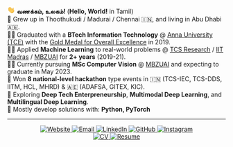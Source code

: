 <img src="https://raw.githubusercontent.com/ABSphreak/ABSphreak/master/gifs/Hi.gif" width="18px"> **வணக்கம்,  உலகம்!** (**Hello, World!** in Tamil)   
📍 Grew up in Thoothukudi / Madurai / Chennai 🇮🇳, and living in Abu Dhabi 🇦🇪.  
👨‍🎓 Graduated with a **BTech Information Technology** @ [Anna University (TCE)](https://www.tce.edu) with the [Gold Medal for Overall Excellence](https://www.tce.edu/sites/default/files/BOS-Awardees-2019.pdf) in 2019.   
👨‍💻 Applied **Machine Learning** to real-world problems @ [TCS Research](https://www.tcs.com/making-big-data-work-for-you) / [IIT Madras](https://ai4bharat.org/) / [MBZUAI](https://www.sprintai.org/) for **2+ years** (2019-21).  
👨‍🎓 Currently pursuing **MSc Computer Vision** @ [MBZUAI](https://mbzuai.ac.ae/study/academic-programs/msc/computer-vision) and expecting to graduate in May 2023.  
🥇 Won **8 national-level hackathon** type events in 🇮🇳 (TCS-IEC, TCS-DDS, IITM, HCL, MHRD) & 🇦🇪 (ADAFSA, GITEX, KIC).  
🌱 Exploring **Deep Tech Enterpreneurship**, **Multimodal Deep Learning**, and **Multilingual Deep Learning**.  
🤖 Mostly develop solutions with: **Python, PyTorch**

<!-- <img alt="Python" src="https://img.shields.io/badge/Python-3670A0?style=flat-square&logo=Python&logoColor=ffdd54">
<img alt="PyTorch" src="https://img.shields.io/badge/PyTorch-%23EE4C2C.svg?style=flat-square&logo=PyTorch&logoColor=white"> -->
<!-- 
---

🔡 Languages: Tamil (🇮🇳 📖 ✍️ 🗣️👂), English (📖 ✍️ 🗣️👂), Malayalam (👂), Telugu (👂)   
💬 Interests: Artificial Intelligence, Entrepreneurship, Education, Indian Politics, News, Food, Fitness, Movies  
😄 People call me as: Gokul, Aswin, Karthik, Goks, GK     
⚡ Fun fact: Coursera is my another Netflix    
 -->
---

<p align='center'>
<a href="https://www.gokulkarthik.com/">
  <img alt="Website" src="https://img.shields.io/badge/Website-D14836?style=for-the-badge&logoColor=white">
</a>
<a href="mailto:mail@gokulkarthik.com">
  <img alt="Email" src="https://img.shields.io/badge/Email-D14836?style=for-the-badge&logoColor=white">
</a>
<a href="https://www.linkedin.com/in/gokulkarthik/">
  <img alt="LinkedIn" src="https://img.shields.io/badge/LinkedIn-%230077B5.svg?style=for-the-badge&logo=linkedin&logoColor=white">
</a> 
<a href="https://github.com/gokulkarthik">
  <img alt="GitHub" src="https://img.shields.io/badge/GitHub-%23121011.svg?style=for-the-badge&logo=github&logoColor=white">
</a>
<a href="https://www.instagram.com/gokulkarthikk/">
  <img alt="Instagram" src="https://img.shields.io/badge/Instagram-%23E4405F.svg?style=for-the-badge&logo=Instagram&logoColor=white">
</a> 
<br>
<a href="https://github.com/gokulkarthik/GokulKarthik/blob/master/Gokul_Karthik_CV.pdf">
  <img alt="CV" src="https://img.shields.io/badge/CV-%23121011.svg?style=for-the-badge&logoColor=white">
</a>
 <a href="https://github.com/gokulkarthik/GokulKarthik/blob/master/Gokul_Karthik_Resume.pdf">
  <img alt="Resume" src="https://img.shields.io/badge/Resume-%23121011.svg?style=for-the-badge&logoColor=white">
</a>
</p>

<!-- https://github.com/Ileriayo/markdown-badges -->
